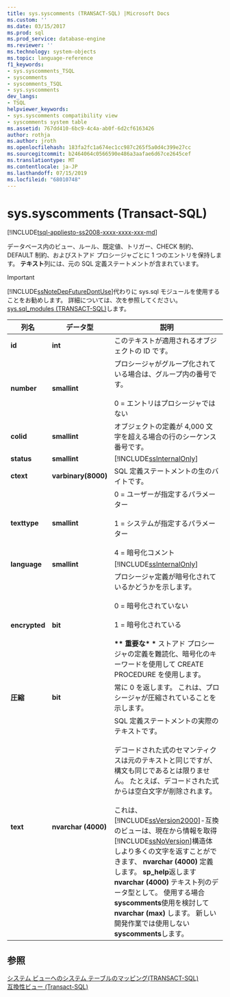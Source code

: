 ```yaml
---
title: sys.syscomments (TRANSACT-SQL) |Microsoft Docs
ms.custom: ''
ms.date: 03/15/2017
ms.prod: sql
ms.prod_service: database-engine
ms.reviewer: ''
ms.technology: system-objects
ms.topic: language-reference
f1_keywords:
- sys.syscomments_TSQL
- syscomments
- syscomments_TSQL
- sys.syscomments
dev_langs:
- TSQL
helpviewer_keywords:
- sys.syscomments compatibility view
- syscomments system table
ms.assetid: 767dd410-6bc9-4c4a-ab0f-6d2cf6163426
author: rothja
ms.author: jroth
ms.openlocfilehash: 183fa2fc1a674ec1cc987c265f5a0d4c399e27cc
ms.sourcegitcommit: b2464064c0566590e486a3aafae6d67ce2645cef
ms.translationtype: MT
ms.contentlocale: ja-JP
ms.lasthandoff: 07/15/2019
ms.locfileid: "68010748"
---
```

# <a name="syssyscomments-transact-sql"></a>sys.syscomments (Transact-SQL)
[!INCLUDE[tsql-appliesto-ss2008-xxxx-xxxx-xxx-md](../../includes/tsql-appliesto-ss2008-xxxx-xxxx-xxx-md.md)]

  データベース内のビュー、ルール、既定値、トリガー、CHECK 制約、DEFAULT 制約、およびストアド プロシージャごとに 1 つのエントリを保持します。 **テキスト**列には、元の SQL 定義ステートメントが含まれています。  
  
> [!IMPORTANT]  
>  [!INCLUDE[ssNoteDepFutureDontUse](../../includes/ssnotedepfuturedontuse-md.md)]代わりに sys.sql モジュールを使用することをお勧めします。 詳細については、次を参照してください。 [sys.sql_modules &#40;TRANSACT-SQL&#41;](../../relational-databases/system-catalog-views/sys-sql-modules-transact-sql.md)します。  
  
|列名|データ型|説明|  
|-----------------|---------------|-----------------|  
|**id**|**int**|このテキストが適用されるオブジェクトの ID です。|  
|**number**|**smallint**|プロシージャがグループ化されている場合は、グループ内の番号です。<br /><br /> 0 = エントリはプロシージャではない|  
|**colid**|**smallint**|オブジェクトの定義が 4,000 文字を超える場合の行のシーケンス番号です。|  
|**status**|**smallint**|[!INCLUDE[ssInternalOnly](../../includes/ssinternalonly-md.md)]|  
|**ctext**|**varbinary(8000)**|SQL 定義ステートメントの生のバイトです。|  
|**texttype**|**smallint**|0 = ユーザーが指定するパラメーター<br /><br /> 1 = システムが指定するパラメーター<br /><br /> 4 = 暗号化コメント|  
|**language**|**smallint**|[!INCLUDE[ssInternalOnly](../../includes/ssinternalonly-md.md)]|  
|**encrypted**|**bit**|プロシージャ定義が暗号化されているかどうかを示します。<br /><br /> 0 = 暗号化されていない<br /><br /> 1 = 暗号化されている<br /><br /> **\*\* 重要な\* \*** ストアド プロシージャの定義を難読化、暗号化のキーワードを使用して CREATE PROCEDURE を使用します。|  
|**圧縮**|**bit**|常に 0 を返します。 これは、プロシージャが圧縮されていることを示します。|  
|**text**|**nvarchar (4000)**|SQL 定義ステートメントの実際のテキストです。<br /><br /> デコードされた式のセマンティクスは元のテキストと同じですが、構文も同じであるとは限りません。 たとえば、デコードされた式からは空白文字が削除されます。<br /><br /> これは、 [!INCLUDE[ssVersion2000](../../includes/ssversion2000-md.md)]-互換のビューは、現在から情報を取得[!INCLUDE[ssNoVersion](../../includes/ssnoversion-md.md)]構造体しより多くの文字を返すことができます、 **nvarchar (4000)** 定義します。 **sp_help**返します**nvarchar (4000)** テキスト列のデータ型として。 使用する場合**syscomments**使用を検討して**nvarchar (max)** します。 新しい開発作業では使用しない**syscomments**します。|  
  
## <a name="see-also"></a>参照  
 [システム ビューへのシステム テーブルのマッピング&#40;TRANSACT-SQL&#41;](../../relational-databases/system-tables/mapping-system-tables-to-system-views-transact-sql.md)   
 [互換性ビュー &#40;Transact-SQL&#41;](~/relational-databases/system-compatibility-views/system-compatibility-views-transact-sql.md)  
  
  
